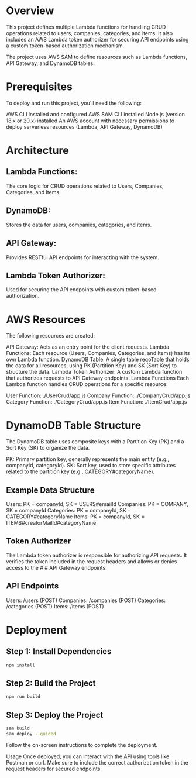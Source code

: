 # Overview
This project defines multiple Lambda functions for handling CRUD operations related to users, companies, categories, and items. It also includes an AWS Lambda token authorizer for securing API endpoints using a custom token-based authorization mechanism.

The project uses AWS SAM to define resources such as Lambda functions, API Gateway, and DynamoDB tables.

# Prerequisites
To deploy and run this project, you'll need the following:

AWS CLI installed and configured
AWS SAM CLI installed
Node.js (version 18.x or 20.x) installed
An AWS account with necessary permissions to deploy serverless resources (Lambda, API Gateway, DynamoDB)
# Architecture
## Lambda Functions: 
The core logic for CRUD operations related to Users, Companies, Categories, and Items.
## DynamoDB: 
Stores the data for users, companies, categories, and items.
## API Gateway: 
Provides RESTful API endpoints for interacting with the system.
## Lambda Token Authorizer: 
Used for securing the API endpoints with custom token-based authorization.
# AWS Resources
The following resources are created:

API Gateway: Acts as an entry point for the client requests.
Lambda Functions: Each resource (Users, Companies, Categories, and Items) has its own Lambda function.
DynamoDB Table: A single table reqoTable that holds the data for all resources, using PK (Partition Key) and SK (Sort Key) to structure the data.
Lambda Token Authorizer: A custom Lambda function that authorizes requests to API Gateway endpoints.
Lambda Functions
Each Lambda function handles CRUD operations for a specific resource:

User Function: ./UserCrud/app.js
Company Function: ./CompanyCrud/app.js
Category Function: ./CategoryCrud/app.js
Item Function: ./ItemCrud/app.js

# DynamoDB Table Structure
The DynamoDB table uses composite keys with a Partition Key (PK) and a Sort Key (SK) to organize the data.

PK: Primary partition key, generally represents the main entity (e.g., companyId, categoryId).
SK: Sort key, used to store specific attributes related to the partition key (e.g., CATEGORY#categoryName).
## Example Data Structure
Users: PK = companyId, SK = USERS#emailId
Companies: PK = COMPANY, SK = companyId
Categories: PK = companyId, SK = CATEGORY#categoryName
Items: PK = companyId, SK = ITEMS#creatorMailId#categoryName
## Token Authorizer
The Lambda token authorizer is responsible for authorizing API requests. It verifies the token included in the request headers and allows or denies access to the # # API Gateway endpoints.

## API Endpoints
Users: /users (POST)
Companies: /companies (POST)
Categories: /categories (POST)
Items: /items (POST)
# Deployment
## Step 1: Install Dependencies
```bash
npm install
```
## Step 2: Build the Project
```bash
npm run build
```
## Step 3: Deploy the Project
```bash
sam build
sam deploy --guided
```
Follow the on-screen instructions to complete the deployment.

Usage
Once deployed, you can interact with the API using tools like Postman or curl. Make sure to include the correct authorization token in the request headers for secured endpoints.
